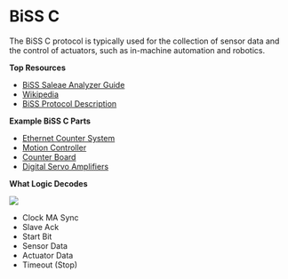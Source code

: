 # BiSS C

The BiSS C protocol is typically used for the collection of sensor data and the control of actuators, such as in-machine automation and robotics.

**Top Resources**

* [BiSS Saleae Analyzer Guide](http://biss-interface.com/download/biss-an-18/)
* [Wikipedia](http://en.wikipedia.org/wiki/BiSS_interface)
* [BiSS Protocol Description](http://biss-interface.com/download/biss-c-protocol-description-english/)

**Example BiSS C Parts**

* [Ethernet Counter System](http://addi-data.com/msx-e1701-msx-e1711-msx-e1721-4-counter-inputs-incremental-sincos-16-digital-io-24-v/)
* [Motion Controller](http://addi-data.com/motion-control-for-servo-or-stepper-motors/)
* [Counter Board](http://addi-data.com/fast-counter-inputs-programmable-functions-for-pci-express/)
* [Digital Servo Amplifiers](http://www.aerotech.com/media/322011/ndrive%20pwm.pdf)

**What Logic Decodes**

[ ![](https://trello-attachments.s3.amazonaws.com/57215da0d6b19b4ab3609e8c/1492x249/b54f7567d02d6b833e09fbe5253cef1f/BiSSC.png) ](https://trello-attachments.s3.amazonaws.com/57215da0d6b19b4ab3609e8c/1492x249/b54f7567d02d6b833e09fbe5253cef1f/BiSSC.png)

* Clock MA Sync
* Slave Ack
* Start Bit
* Sensor Data
* Actuator Data
* Timeout \(Stop\)


